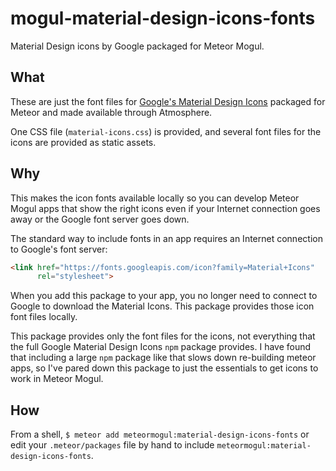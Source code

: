 # mogul-material-design-icons-fonts
Material Design icons by Google packaged for Meteor Mogul.

## What

These are just the font files for [Google's Material Design Icons](http://google.github.io/material-design-icons/) packaged for Meteor and made available through Atmosphere.

One CSS file (`material-icons.css`) is provided, and several font files for the icons are provided as static assets.

## Why

This makes the icon fonts available locally so you can develop Meteor Mogul apps that show the right icons even if your Internet connection goes away or the Google font server goes down.

The standard way to include fonts in an app requires an Internet connection to Google's font server:

```html
<link href="https://fonts.googleapis.com/icon?family=Material+Icons"
      rel="stylesheet">
```

When you add this package to your app, you no longer need to connect to Google to download the Material Icons.  This package provides those icon font files locally.

This package provides only the font files for the icons, not everything that the full Google Material Design Icons `npm` package provides.  I have found that including a large `npm` package like that slows down re-building meteor apps, so I've pared down this package to just the essentials to get icons to work in Meteor Mogul.

## How

From a shell, `$ meteor add meteormogul:material-design-icons-fonts` or edit your `.meteor/packages` file by hand to include `meteormogul:material-design-icons-fonts`.
